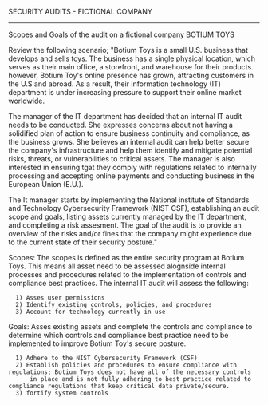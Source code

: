 SECURITY AUDITS - FICTIONAL COMPANY 
__________________________________________________________________

Scopes and Goals of the audit on a fictional company BOTIUM TOYS

Review the following scenario; 
  "Botium Toys is a small U.S. business that develops and sells toys. The business has a single physical location, 
  which serves as their main office, a storefront, and warehouse for their products. however, Botium Toy's online 
  presence has grown, attracting customers in the U.S and abroad. As a result, their information technology (IT) 
  department is under increasing pressure to support their online market worldwide.
  
  The manager of the IT department has decided that an internal IT audit needs to be conducted. She expresses
  concerns about not having a solidified plan of action to ensure business continuity and compliance, as the 
  business grows. She believes an internal audit can help better secure the company's infrastructure and help them
  identify and mitigate potential risks, threats, or vulnerabilities to critical assets. The manager is also interested
  in ensuring tgat they comply with regulations related to internally processing and accepting online payments and 
  conducting business in the European Union (E.U.).

  The It manager starts by implementing the National institute of Standards and Technology Cybersecurity Framework
  (NIST CSF), establishing an audit scope and goals, listing assets currently managed by the IT department, and 
  completing a risk assesment. The goal of the audit is to provide an overview of the risks and/or fines that the
  company might experience due to the current state of their security posture." 
  

Scopes: The scopes is defined as the entire security program at Botium Toys. This means all asset need to be assessed
        alognside internal processes and procedures related to the implementation of controls and compliance best
        practices. The internal IT audit will assess the following:

      1) Asses user permissions
      2) Identify existing controls, policies, and procedures
      3) Account for technology currently in use
        
Goals:  Asses existing assets and complete the controls and compliance to determine which controls and compliance best 
        practice need to be implemented to improve Botium Toy's secure posture.

      1) Adhere to the NIST Cybersecurity Framework (CSF)
      2) Establish policies and procedures to ensure compliance with regulations; Botium Toys does not have all of the necessary controls
          in place and is not fully adhering to best practice related to compliance regulations that keep critical data private/secure.
      3) fortify system controls

